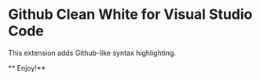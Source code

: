 # Github Clean White for Visual Studio Code
This extension adds Github-like syntax highlighting.

** Enjoy!**
